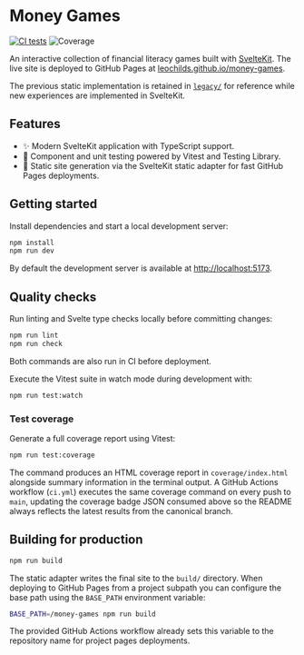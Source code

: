 # Money Games

[![CI tests](https://img.shields.io/github/actions/workflow/status/leochilds/money-games/ci.yml?label=tests&branch=main)](https://github.com/leochilds/money-games/actions/workflows/ci.yml)
![Coverage](https://img.shields.io/endpoint?url=https%3A%2F%2Fraw.githubusercontent.com%2Fleochilds%2Fmoney-games%2Fmain%2F.github%2Fbadges%2Fcoverage.json)

An interactive collection of financial literacy games built with [SvelteKit](https://kit.svelte.dev/). The live site is deployed to GitHub Pages at [leochilds.github.io/money-games](https://leochilds.github.io/money-games/).

The previous static implementation is retained in [`legacy/`](legacy/) for reference while new experiences are implemented in SvelteKit.

## Features

- ✨ Modern SvelteKit application with TypeScript support.
- 🧪 Component and unit testing powered by Vitest and Testing Library.
- 🚀 Static site generation via the SvelteKit static adapter for fast GitHub Pages deployments.

## Getting started

Install dependencies and start a local development server:

```bash
npm install
npm run dev
```

By default the development server is available at [http://localhost:5173](http://localhost:5173).

## Quality checks

Run linting and Svelte type checks locally before committing changes:

```bash
npm run lint
npm run check
```

Both commands are also run in CI before deployment.

Execute the Vitest suite in watch mode during development with:

```bash
npm run test:watch
```

### Test coverage

Generate a full coverage report using Vitest:

```bash
npm run test:coverage
```

The command produces an HTML coverage report in `coverage/index.html` alongside summary information in the terminal output. A GitHub Actions workflow (`ci.yml`) executes the same coverage command on every push to `main`, updating the coverage badge JSON consumed above so the README always reflects the latest results from the canonical branch.

## Building for production

```bash
npm run build
```

The static adapter writes the final site to the `build/` directory. When deploying to GitHub Pages from a project subpath you can configure the base path using the `BASE_PATH` environment variable:

```bash
BASE_PATH=/money-games npm run build
```

The provided GitHub Actions workflow already sets this variable to the repository name for project pages deployments.

